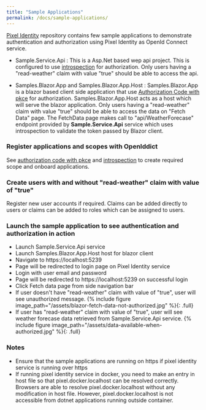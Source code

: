 ```yaml
---
title: "Sample Applications"
permalink: /docs/sample-applications/
---
```


[Pixel Identity](https://github.com/Nfactor26/pixel-identity) repository contains few sample applications to demonstrate authentication and authorization using Pixel Identity as OpenId Connect service.

- Sample.Service.Api :
    This is a Asp.Net based wep api project. This is configured to use [introspection](docs/introspection) for authorization. Only users having a "read-weather" claim with value "true" should be able to access the api.   

- Samples.Blazor.App and Samples.Blazor.App.Host :
    Samples.Blazor.App is a blazor based client side application that use [Authorization Code with pkce](docs/authorization-code-with-pkce) for authorization.
    Samples.Blazor.App.Host acts as a host which will serve the blazor application. Only users having a "read-weather" claim with value "true" should be able to 
    access the data on "Fetch Data" page. The FetchData page makes call to "api/WeatherForecase" endpoint provided by **Sample.Service.Api** service which uses introspection to validate the token passed by Blazor client.


### Register applications and scopes with OpenIddict

See [authorization code with pkce](/docs/authorization-code-with-pkce) and [introspection](/docs/introspection) to create required scope and onboard applications.


### Create users with and without "read-weather" claim with value of "true"

Register new user accounts if required. Claims can be added directly to users or claims can be added to roles which can be assigned to users.

### Launch the sample application to see authentication and authorization in action

- Launch Sample.Service.Api service
- Launch Samples.Blazor.App.Host host for blazor client
- Navigate to https://localhost:5239
- Page will be redirected to login page on Pixel Identity service
- Login with user email and password
- Page will be redirected to https://localhost:5239 on successful login
- Click Fetch data page from side navigation bar
- If user doesn't have "read-weather" claim with value of "true", user will see unauthorized message.
  {% include figure image_path="/assets/blazor-fetch-data-not-authorized.jpg" %}{: .full}
- If user has "read-weather" claim with value of "true", user will see weather forecase data retrieved from Sample.Service.Api service.
  {% include figure image_path="/assets/data-available-when-authorized.jpg" %}{: .full}

### Notes
- Ensure that the sample applications are running on https if pixel identity service is running over https
- If running pixel identity service in docker, you need to make an entry in host file so that pixel.docker.localhost can be resolved correctly. Browsers are able to resolve 
  pixel.docker.localhost without any modification in host file. However, pixel.docker.localhost is not accessible from dotnet applications running outside container.

